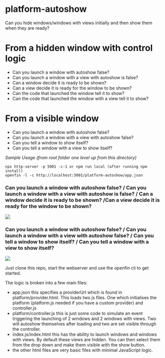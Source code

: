 
# platform-autoshow

Can you hide windows/windows with views initially and then show them when they are ready?

# From a hidden window with control logic

* Can you launch a window with autoshow false?
* Can you launch a window with a view with autoshow is false?
* Can a window decide it is ready to be shown?
* Can a view decide it is ready for the window to be shown?
* Can the code that launched the window tell it to show?
* Can the code that launched the window with a view tell it to show?

# From a visible window 

* Can you launch a window with autoshow false?
* Can you launch a window with a view with autoshow false?
* Can you tell a window to show itself?
* Can you tell a window with a view to show itself?


_Sample Usage (from root folder one level up from this directory)_

```
npx http-server -p 5001 -c-1 or npm run local (after running npm install)
openfin -l -c http://localhost:5001/platform-autoshow/app.json
```

###  Can you launch a window with autoshow false? / Can you launch a window with a view with autoshow is false? / Can a window decide it is ready to be shown? /Can a view decide it is ready for the window to be shown?
![](1-platform-autoshow.gif)

### Can you launch a window with autoshow false? / Can you launch a window with a view with autoshow false? / Can you tell a window to show itself? / Can you tell a window with a view to show itself? 
![](2-platform-autoshow.gif)

Just clone this repo, start the webserver and use the openfin cli to get started.

The logic is broken into a few main files:

* app.json this specifies a providerUrl which is found in platform/provider.html. This loads two js files. One which initialises the platform (platform.js needed if you have a custom provider) and controller.js
* platform/controller.js this is just some code to simulate an event triggering the launching of 2 windows and 2 windows with views. Two will autoshow themselves after loading and two are set visible through the controller.
* index.js/index.html this has the ability to launch windows and windows with views. By default these views are hidden. You can then select them from the drop down and make them visible with the show button.
* the other html files are very basic files with minimal JavaScript logic.